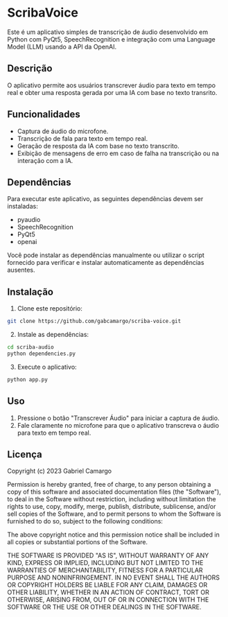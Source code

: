 # ScribaVoice

Este é um aplicativo simples de transcrição de áudio desenvolvido em Python com PyQt5, SpeechRecognition e integração com uma Language Model (LLM) usando a API da OpenAI.

## Descrição

O aplicativo permite aos usuários transcrever áudio para texto em tempo real e obter uma resposta gerada por uma IA com base no texto transrito.

## Funcionalidades

- Captura de áudio do microfone.
- Transcrição de fala para texto em tempo real.
- Geração de resposta da IA com base no texto transcrito.
- Exibição de mensagens de erro em caso de falha na transcrição ou na interação com a IA.

## Dependências

Para executar este aplicativo, as seguintes dependências devem ser instaladas:

- pyaudio
- SpeechRecognition
- PyQt5
- openai


Você pode instalar as dependências manualmente ou utilizar o script fornecido para verificar e instalar automaticamente as dependências ausentes.

## Instalação

1. Clone este repositório:

```bash
git clone https://github.com/gabcamargo/scriba-voice.git
```

2. Instale as dependências:

```bash
cd scriba-audio
python dependencies.py
```

3. Execute o aplicativo:

```bash
python app.py
```

## Uso

1. Pressione o botão "Transcrever Áudio" para iniciar a captura de áudio.
2. Fale claramente no microfone para que o aplicativo transcreva o áudio para texto em tempo real.

## Licença

Copyright (c) 2023 Gabriel Camargo

Permission is hereby granted, free of charge, to any person obtaining a copy of this software and associated documentation files (the "Software"), to deal in the Software without restriction, including without limitation the rights to use, copy, modify, merge, publish, distribute, sublicense, and/or sell copies of the Software, and to permit persons to whom the Software is furnished to do so, subject to the following conditions:

The above copyright notice and this permission notice shall be included in all copies or substantial portions of the Software.

THE SOFTWARE IS PROVIDED "AS IS", WITHOUT WARRANTY OF ANY KIND, EXPRESS OR IMPLIED, INCLUDING BUT NOT LIMITED TO THE WARRANTIES OF MERCHANTABILITY, FITNESS FOR A PARTICULAR PURPOSE AND NONINFRINGEMENT. IN NO EVENT SHALL THE AUTHORS OR COPYRIGHT HOLDERS BE LIABLE FOR ANY CLAIM, DAMAGES OR OTHER LIABILITY, WHETHER IN AN ACTION OF CONTRACT, TORT OR OTHERWISE, ARISING FROM, OUT OF OR IN CONNECTION WITH THE SOFTWARE OR THE USE OR OTHER DEALINGS IN THE SOFTWARE.
